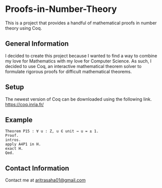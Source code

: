 # Proofs-in-Number-Theory
This is a project that provides a handful of mathematical proofs in number theory using Coq.
## General Information
I decided to create this project because I wanted to find a way to combine my love for Mathematics with my love for Computer Science. As such, I decided to use Coq, an interactive mathematical theorem solver to formulate rigorous proofs for difficult mathematical theorems.
## Setup
The newest version of Coq can be downloaded using the following link.
https://coq.inria.fr/
## Example
```
Theorem P15 : ∀ u : Z, u ∈ unit → u = ± 1.
Proof.
intros.
apply A4P1 in H.
exact H.
Qed.
```
## Contact Information
Contact me at aritrasaha01@gmail.com
